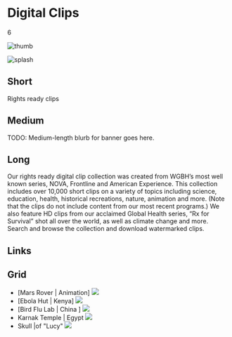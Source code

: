 # Digital Clips

6

![thumb](https://s3.amazonaws.com/wgbhstocksales.org/content/collections/digital_clips/Chained+man+resized.png)

![splash](http://placehold.it/770x433)

## Short

Rights ready clips

## Medium

TODO: Medium-length blurb for banner goes here.

## Long

Our rights ready digital clip collection was created from WGBH’s most well known 
series, NOVA, Frontline and American Experience.   This collection includes over 
10,000 short clips on a variety of topics including science, education, health, 
historical recreations, nature, animation and more.   (Note that the clips do not 
include content from our most recent programs.)  We also feature HD clips from our 
acclaimed Global Health series, “Rx for Survival” shot all over the world, as well 
as climate change and more. Search and browse the collection and download 
watermarked clips. 

## Links

## Grid

- [Mars Rover | Animation] ![](https://s3.amazonaws.com/wgbhstocksales.org/content/collections/digital_clips/Rover.png)
- [Ebola Hut | Kenya] ![](https://s3.amazonaws.com/wgbhstocksales.org/content/collections/digital_clips/hut.png)
- [Bird Flu Lab | China ] ![](https://s3.amazonaws.com/wgbhstocksales.org/content/collections/digital_clips/medical.png)
- Karnak Temple | Egypt  ![](https://s3.amazonaws.com/wgbhstocksales.org/content/collections/digital_clips/Karnak.png)
- Skull |of "Lucy" ![](https://s3.amazonaws.com/wgbhstocksales.org/content/collections/digital_clips/Skull.png)
 
